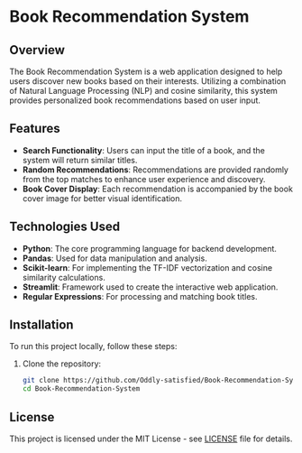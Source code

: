 # Book Recommendation System

## Overview

The Book Recommendation System is a web application designed to help users discover new books based on their interests. Utilizing a combination of Natural Language Processing (NLP) and cosine similarity, this system provides personalized book recommendations based on user input.

## Features

- **Search Functionality**: Users can input the title of a book, and the system will return similar titles.
- **Random Recommendations**: Recommendations are provided randomly from the top matches to enhance user experience and discovery.
- **Book Cover Display**: Each recommendation is accompanied by the book cover image for better visual identification.

## Technologies Used

- **Python**: The core programming language for backend development.
- **Pandas**: Used for data manipulation and analysis.
- **Scikit-learn**: For implementing the TF-IDF vectorization and cosine similarity calculations.
- **Streamlit**: Framework used to create the interactive web application.
- **Regular Expressions**: For processing and matching book titles.

## Installation

To run this project locally, follow these steps:

1. Clone the repository:
   ```bash
   git clone https://github.com/Oddly-satisfied/Book-Recommendation-System.git
   cd Book-Recommendation-System

## License

This project is licensed under the MIT License - see [LICENSE](LICENSE) file for details.
